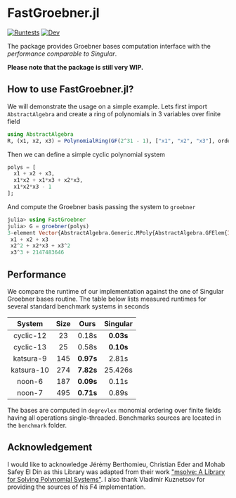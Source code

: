 # FastGroebner.jl

[![Runtests](https://github.com/sumiya11/FastGroebner.jl/actions/workflows/Runtests.yml/badge.svg)](https://github.com/sumiya11/FastGroebner.jl/actions/workflows/Runtests.yml)
[![Dev](https://img.shields.io/badge/docs-dev-blue.svg)](http://si.sciml.ai/dev/)


The package provides Groebner bases computation interface with the *performance
comparable to Singular*.

**Please note that the package is still very WIP.**

## How to use FastGroebner.jl?

We will demonstrate the usage on a simple example. Lets first import `AbstractAlgebra`
and create a ring of polynomials in 3 variables over finite field

```julia
using AbstractAlgebra
R, (x1, x2, x3) = PolynomialRing(GF(2^31 - 1), ["x1", "x2", "x3"], ordering=:degrevlex);
```

Then we can define a simple cyclic polynomial system

```julia
polys = [
  x1 + x2 + x3,
  x1*x2 + x1*x3 + x2*x3,
  x1*x2*x3 - 1
];
```

And compute the Groebner basis passing the system to `groebner`


```julia
julia> using FastGroebner
julia> G = groebner(polys)
3-element Vector{AbstractAlgebra.Generic.MPoly{AbstractAlgebra.GFElem{Int64}}}:  
 x1 + x2 + x3
 x2^2 + x2*x3 + x3^2
 x3^3 + 2147483646
```

## Performance

We compare the runtime of our implementation against the one of Singular Groebner bases routine. The table below lists measured runtimes for several standard benchmark systems in seconds

|   System    | Size  | Ours    | Singular |
| :---:       | :---: |  :----: |  :---:   |
| cyclic-12   |  23   |  0.18s  | **0.03s**    |
| cyclic-13   |  25   |  0.58s  | **0.10s**    |
| katsura-9   |  145   |  **0.97s**  | 2.81s    |
| katsura-10  |  274   |  **7.82s**  | 25.426s    |
| noon-6      |  187   |  **0.09s**  | 0.11s    |
| noon-7      |  495   |  **0.71s**  | 0.89s    |

The bases are computed in `degrevlex` monomial ordering over finite fields having all operations single-threaded. Benchmarks sources are located in the `benchmark` folder.

## Acknowledgement

I would like to acknowledge Jérémy Berthomieu, Christian Eder and Mohab Safey El Din as this Library was adapted from their work ["msolve: A Library for Solving Polynomial Systems"](https://arxiv.org/abs/2104.03572). I also thank Vladimir Kuznetsov for providing the sources of his F4 implementation.
